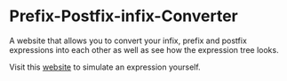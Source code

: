 # Prefix-Postfix-infix-Converter
A website that allows you to convert your infix, prefix and postfix expressions into each other as well as see how the expression tree looks.

Visit this [website](https://mohammadghaderi0.github.io/Prefix-Postfix-infix-Converter/) to simulate an expression yourself.
